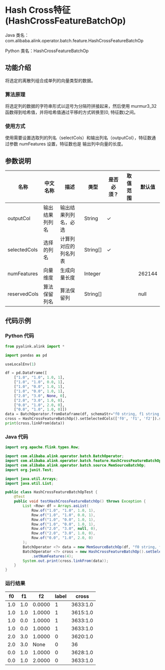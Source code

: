 # Hash Cross特征 (HashCrossFeatureBatchOp)
Java 类名：com.alibaba.alink.operator.batch.feature.HashCrossFeatureBatchOp

Python 类名：HashCrossFeatureBatchOp


## 功能介绍

将选定的离散列组合成单列的向量类型的数据。

### 算法原理

将选定列的数据的字符串形式以逗号为分隔符拼接起来，然后使用 murmur3_32 函数得到哈希值，并将哈希值通过平移的方式转换至[0, 特征数)之间。

### 使用方式

使用需要设置选取列的列名（selectCols）和输出列名（outputCol），特征数通过参数 numFeatures 设置，特征数也是
输出列中向量的长度。

## 参数说明


| 名称 | 中文名称 | 描述 | 类型 | 是否必须？ | 取值范围 | 默认值 |
| --- | --- | --- | --- | --- | --- | --- |
| outputCol | 输出结果列列名 | 输出结果列列名，必选 | String | ✓ |  |  |
| selectedCols | 选择的列名 | 计算列对应的列名列表 | String[] | ✓ |  |  |
| numFeatures | 向量维度 | 生成向量长度 | Integer |  |  | 262144 |
| reservedCols | 算法保留列名 | 算法保留列 | String[] |  |  | null |


## 代码示例
### Python 代码
```python
from pyalink.alink import *

import pandas as pd

useLocalEnv(1)

df = pd.DataFrame([
    ["1.0", "1.0", 1.0, 1],
    ["1.0", "1.0", 0.0, 1],
    ["1.0", "0.0", 1.0, 1],
    ["1.0", "0.0", 1.0, 1],
    ["2.0", "3.0", None, 0],
    ["2.0", "3.0", 1.0, 0],
    ["0.0", "1.0", 2.0, 0],
    ["0.0", "1.0", 1.0, 0]])
data = BatchOperator.fromDataframe(df, schemaStr="f0 string, f1 string, f2 double, label bigint")
cross = HashCrossFeatureBatchOp().setSelectedCols(['f0', 'f1', 'f2']).setOutputCol('cross').setNumFeatures(4)
print(cross.linkFrom(data))
```
### Java 代码
```java
import org.apache.flink.types.Row;

import com.alibaba.alink.operator.batch.BatchOperator;
import com.alibaba.alink.operator.batch.feature.HashCrossFeatureBatchOp;
import com.alibaba.alink.operator.batch.source.MemSourceBatchOp;
import org.junit.Test;

import java.util.Arrays;
import java.util.List;

public class HashCrossFeatureBatchOpTest {
	@Test
	public void testHashCrossFeatureBatchOp() throws Exception {
		List <Row> df = Arrays.asList(
			Row.of("1.0", "1.0", 1.0, 1),
			Row.of("1.0", "1.0", 0.0, 1),
			Row.of("1.0", "0.0", 1.0, 1),
			Row.of("1.0", "0.0", 1.0, 1),
			Row.of("2.0", "3.0", null, 0),
			Row.of("2.0", "3.0", 1.0, 0),
			Row.of("0.0", "1.0", 2.0, 0)
		);
		BatchOperator <?> data = new MemSourceBatchOp(df, "f0 string, f1 string, f2 double, label bigint");
		BatchOperator <?> cross = new HashCrossFeatureBatchOp().setSelectedCols("f0", "f1", "f2").setOutputCol("cross")
			.setNumFeatures(4);
		System.out.print(cross.linkFrom(data));
	}
}
```

### 运行结果

f0|f1|f2|label|cross
--|--|--|-----|-----
1.0|1.0|0.0000|1|$36$33:1.0
1.0|1.0|1.0000|1|$36$15:1.0
1.0|0.0|1.0000|1|$36$33:1.0
1.0|0.0|1.0000|1|$36$33:1.0
2.0|3.0|1.0000|0|$36$20:1.0
2.0|3.0|None|0|$36$
0.0|1.0|1.0000|0|$36$28:1.0
0.0|1.0|2.0000|0|$36$33:1.0
